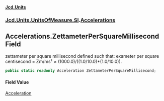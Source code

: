 #### [Jcd.Units](index 'index')
### [Jcd.Units.UnitsOfMeasure.SI](Jcd.Units.UnitsOfMeasure.SI 'Jcd.Units.UnitsOfMeasure.SI').[Accelerations](Accelerations 'Jcd.Units.UnitsOfMeasure.SI.Accelerations')

## Accelerations.ZettameterPerSquareMillisecond Field

zettameter per square millisecond defined such that: exameter per square centisecond = Zm/ms² ×
(1000.0)/((1.0/10.0)*(1.0/10.0)).

```csharp
public static readonly Acceleration ZettameterPerSquareMillisecond;
```

#### Field Value
[Acceleration](Acceleration 'Jcd.Units.UnitTypes.Acceleration')